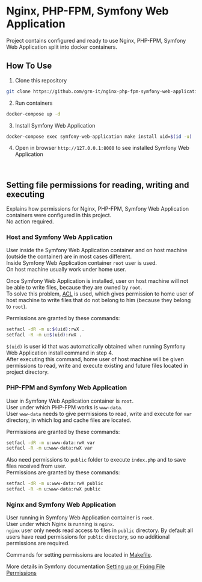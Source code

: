 # Nginx, PHP-FPM, Symfony Web Application

Project contains configured and ready to use Nginx, PHP-FPM, Symfony Web Application split into docker containers.

## How To Use
1. Clone this repository
```bash
git clone https://github.com/grn-it/nginx-php-fpm-symfony-web-application
```

2. Run containers
```bash
docker-compose up -d
```

3. Install Symfony Web Application
```bash
docker-compose exec symfony-web-application make install uid=$(id -u)
```

4. Open in browser ```http://127.0.0.1:8000``` to see installed Symfony Web Application

<br>

## Setting file permissions for reading, writing and executing

Explains how permissions for Nginx, PHP-FPM, Symfony Web Application containers were configured in this project.  
No action required.

### Host and Symfony Web Application
User inside the Symfony Web Application container and on host machine (outside the container) are in most cases different.  
Inside Symfony Web Application container `root` user is used.  
On host machine usually work under home user.  

Once Symfony Web Application is installed, user on host machine will not be able to write files, because they are owned by `root`.  
To solve this problem, [ACL](https://en.wikipedia.org/wiki/Access-control_list) is used, which gives permission to home user of host machine to write files that do not belong to him (because they belong to `root`).

Permissions are granted by these commands:  
```bash
setfacl -dR -m u:$(uid):rwX .
setfacl -R -m u:$(uid):rwX .
```

`$(uid)` is user id that was automatically obtained when running Symfony Web Application install command in step 4.  
After executing this command, home user of host machine will be given permissions to read, write and execute existing and future files located in project directory.

### PHP-FPM and Symfony Web Application
User in Symfony Web Application container is `root`.  
User under which PHP-FPM works is `www-data`.  
User `www-data` needs to give permissions to read, write and execute for `var` directory, in which log and cache files are located.  

Permissions are granted by these commands:
```bash
setfacl -dR -m u:www-data:rwX var
setfacl -R -m u:www-data:rwX var
```

Also need permissions to `public` folder to execute `index.php` and to save files received from user.  
Permissions are granted by these commands:
```bash
setfacl -dR -m u:www-data:rwX public
setfacl -R -m u:www-data:rwX public
```

### Nginx and Symfony Web Application
User running in Symfony Web Application container is `root`.  
User under which Nginx is running is `nginx`.  
`nginx` user only needs read access to files in `public` directory.  By default all users have read permissions for `public` directory, so no additional permissions are required.  

Сommands for setting permissions are located in [Makefile](https://github.com/grn-it/nginx-php-fpm-symfony-web-application/blob/main/Makefile).

More details in Symfony documentation [Setting up or Fixing File Permissions](https://symfony.com/doc/current/setup/file_permissions.html)
